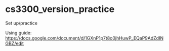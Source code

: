 # cs3300_version_practice
Set up/practice

Using guide: https://docs.google.com/document/d/1GXnP1p7t8o0jhHuwP_EQaP9AdZdINGBZ/edit
